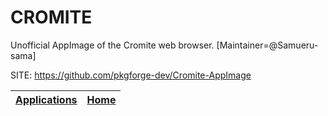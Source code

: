 # CROMITE

 Unofficial AppImage of the Cromite web browser. [Maintainer=@Samueru-sama]

 SITE: https://github.com/pkgforge-dev/Cromite-AppImage

 | [Applications](https://portable-linux-apps.github.io/apps.html) | [Home](https://portable-linux-apps.github.io)
 | --- | --- |
